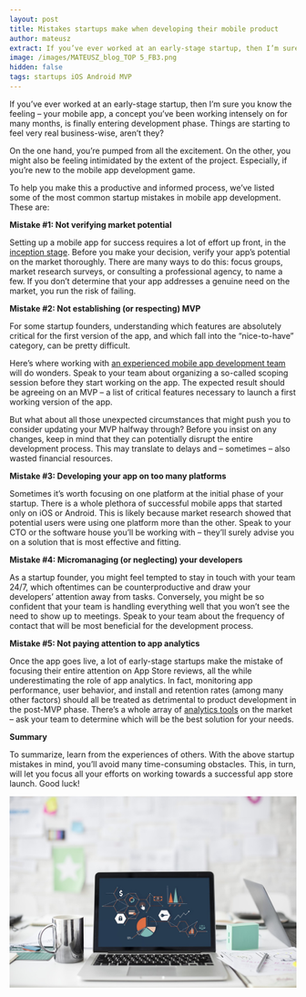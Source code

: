 ```yaml
---
layout: post
title: Mistakes startups make when developing their mobile product
author: mateusz
extract: If you’ve ever worked at an early-stage startup, then I’m sure you know the feeling – your mobile app, a concept you’ve been working intensely on for many months, is finally entering development phase. Things are starting to feel very real business-wise, aren’t they? To help you make this a productive and informed process, we’ve listed some of the most common startup mistakes in mobile app development.
image: /images/MATEUSZ_blog_TOP 5_FB3.png
hidden: false
tags: startups iOS Android MVP 
---
```


If you’ve ever worked at an early-stage startup, then I’m sure you know the feeling – your mobile app, a concept you’ve been working intensely on for many months, is finally entering development phase. Things are starting to feel very real business-wise, aren’t they?

On the one hand, you’re pumped from all the excitement. On the other, you might also be feeling intimidated by the extent of the project. Especially, if you’re new to the mobile app development game.

To help you make this a productive and informed process, we’ve listed some of the most common startup mistakes in mobile app development. These are:

**Mistake #1: Not verifying market potential**

Setting up a mobile app for success requires a lot of effort up front, in the [inception stage](https://docs.microsoft.com/en-us/xamarin/cross-platform/get-started/introduction-to-mobile-sdlc). Before you make your decision, verify your app’s potential on the market thoroughly. There are many ways to do this: focus groups, market research surveys, or consulting a professional agency, to name a few. If you don’t determine that your app addresses a genuine need on the market, you run the risk of failing.

**Mistake #2: Not establishing (or respecting) MVP**

For some startup founders, understanding which features are absolutely critical for the first version of the app, and which fall into the “nice-to-have” category, can be pretty difficult.

Here’s where working with [an experienced mobile app development team](https://brightinventions.pl/) will do wonders. Speak to your team about organizing a so-called scoping session before they start working on the app. The expected result should be agreeing on an MVP – a list of critical features necessary to launch a first working version of the app.

But what about all those unexpected circumstances that might push you to consider updating your MVP halfway through? Before you insist on any changes, keep in mind that they can potentially disrupt the entire development process. This may translate to delays and – sometimes – also wasted financial resources.

  **Mistake #3: Developing your app on too many platforms**

Sometimes it’s worth focusing on one platform at the initial phase of your startup. There is a whole plethora of successful mobile apps that started only on iOS or Android. This is likely because market research showed that potential users were using one platform more than the other. Speak to your CTO or the software house you’ll be working with – they’ll surely advise you on a solution that is most effective and fitting.

**Mistake #4: Micromanaging (or neglecting) your developers**

As a startup founder, you might feel tempted to stay in touch with your team 24/7, which oftentimes can be counterproductive and draw your developers’ attention away from tasks. Conversely, you might be so confident that your team is handling everything well that you won’t see the need to show up to meetings. Speak to your team about the frequency of contact that will be most beneficial for the development process.

 **Mistake #5: Not paying attention to app analytics**

Once the app goes live, a lot of early-stage startups make the mistake of focusing their entire attention on App Store reviews, all the while underestimating the role of app analytics. In fact, monitoring app performance, user behavior, and install and retention rates (among many other factors) should all be treated as detrimental to product development in the post-MVP phase. There’s a whole array of [analytics tools](http://www.businessofapps.com/guide/app-analytics/) on the market – ask your team to determine which will be the best solution for your needs.

 **Summary**

To summarize, learn from the experiences of others. With the above startup mistakes in mind, you’ll avoid many time-consuming obstacles. This, in turn, will let you focus all your efforts on working towards a successful app store launch. Good luck!

![](/images/mistakes_startups_make_when_developing_their_mobile_product.jpg)


